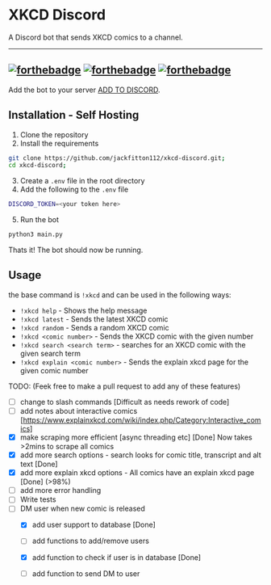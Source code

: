 # XKCD Discord
A Discord bot that sends XKCD comics to a channel.

---
[![forthebadge](https://forthebadge.com/images/badges/powered-by-electricity.svg)](https://forthebadge.com)
[![forthebadge](https://forthebadge.com/images/badges/built-with-science.svg)](https://forthebadge.com)
[![forthebadge](https://forthebadge.com/images/badges/works-on-my-machine.svg)](https://forthebadge.com)
---

Add the bot to your server [ADD TO DISCORD](https://discord.com/api/oauth2/authorize?client_id=1128423843460026409&permissions=3072&redirect_uri=https%3A%2F%2Ft2k.group&response_type=code&scope=bot%20messages.read).

## Installation - Self Hosting
1. Clone the repository
2. Install the requirements 

```bash
git clone https://github.com/jackfitton112/xkcd-discord.git;
cd xkcd-discord;
```
    
3. Create a `.env` file in the root directory
4. Add the following to the `.env` file

```bash
DISCORD_TOKEN=<your token here>
```

5. Run the bot

```bash
python3 main.py
```

Thats it! The bot should now be running.

## Usage

the base command is `!xkcd` and can be used in the following ways:

- `!xkcd help` - Shows the help message
- `!xkcd latest` - Sends the latest XKCD comic
- `!xkcd random` - Sends a random XKCD comic
- `!xkcd <comic number>` - Sends the XKCD comic with the given number
- `!xkcd search <search term>` - searches for an XKCD comic with the given search term
- `!xkcd explain <comic number>` - Sends the explain xkcd page for the given comic number


TODO: (Feek free to make a pull request to add any of these features)

- [ ] change to slash commands [Difficult as needs rework of code]
- [ ] add notes about interactive comics  [https://www.explainxkcd.com/wiki/index.php/Category:Interactive_comics]
- [X] make scraping more efficient [async threading etc] [Done] Now takes >2mins to scrape all comics
- [X] add more search options - search looks for comic title, transcript and alt text [Done]
- [X] add more explain xkcd options - All comics have an explain xkcd page [Done] (>98%)
- [ ] add more error handling
- [ ] Write tests
- [ ] DM user when new comic is released
    - [X] add user support to database [Done]
    - [ ] add functions to add/remove users
    - [X] add function to check if user is in database [Done]
    - [ ] add function to send DM to user

